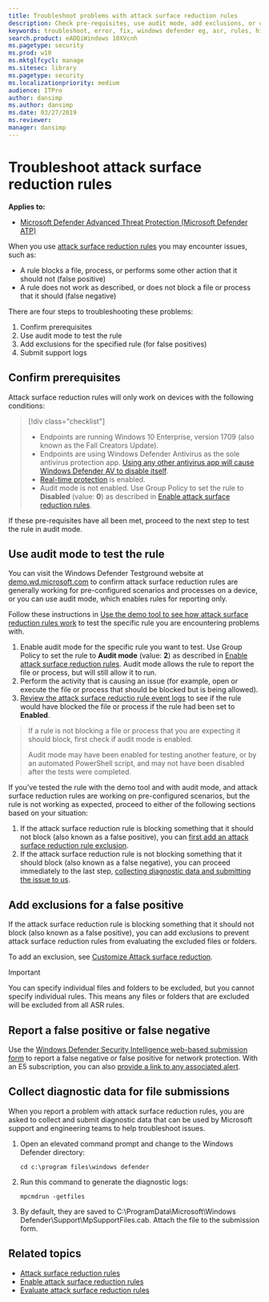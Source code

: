 ```yaml
---
title: Troubleshoot problems with attack surface reduction rules
description: Check pre-requisites, use audit mode, add exclusions, or collect diagnostic data to help troubleshoot issues
keywords: troubleshoot, error, fix, windows defender eg, asr, rules, hips, troubleshoot, audit, exclusion, false positive, broken, blocking
search.product: eADQiWindows 10XVcnh
ms.pagetype: security
ms.prod: w10
ms.mktglfcycl: manage
ms.sitesec: library
ms.pagetype: security
ms.localizationpriority: medium
audience: ITPro
author: dansimp
ms.author: dansimp
ms.date: 03/27/2019
ms.reviewer: 
manager: dansimp
---
```


# Troubleshoot attack surface reduction rules

**Applies to:**

* [Microsoft Defender Advanced Threat Protection (Microsoft Defender ATP)](https://go.microsoft.com/fwlink/p/?linkid=2069559)

When you use [attack surface reduction rules](attack-surface-reduction.md) you may encounter issues, such as:

* A rule blocks a file, process, or performs some other action that it should not (false positive)
* A rule does not work as described, or does not block a file or process that it should (false negative)

There are four steps to troubleshooting these problems:

1. Confirm prerequisites
2. Use audit mode to test the rule
3. Add exclusions for the specified rule (for false positives)
4. Submit support logs

## Confirm prerequisites

Attack surface reduction rules will only work on devices with the following conditions:

> [!div class="checklist"]
> * Endpoints are running Windows 10 Enterprise, version 1709 (also known as the Fall Creators Update).
> * Endpoints are using Windows Defender Antivirus as the sole antivirus protection app. [Using any other antivirus app will cause Windows Defender AV to disable itself](../windows-defender-antivirus/windows-defender-antivirus-compatibility.md).
> * [Real-time protection](../windows-defender-antivirus/configure-real-time-protection-windows-defender-antivirus.md) is enabled.
> * Audit mode is not enabled. Use Group Policy to set the rule to **Disabled** (value: **0**) as described in [Enable attack surface reduction rules](enable-attack-surface-reduction.md).

If these pre-requisites have all been met, proceed to the next step to test the rule in audit mode.

## Use audit mode to test the rule

You can visit the Windows Defender Testground website at [demo.wd.microsoft.com](https://demo.wd.microsoft.com?ocid=cx-wddocs-testground) to confirm attack surface reduction rules are generally working for pre-configured scenarios and processes on a device, or you can use audit mode, which enables rules for reporting only.

Follow these instructions in [Use the demo tool to see how attack surface reduction rules work](evaluate-attack-surface-reduction.md) to test the specific rule you are encountering problems with.

1. Enable audit mode for the specific rule you want to test. Use Group Policy to set the rule to **Audit mode** (value: **2**) as described in [Enable attack surface reduction rules](enable-attack-surface-reduction.md). Audit mode allows the rule to report the file or process, but will still allow it to run.
2. Perform the activity that is causing an issue (for example, open or execute the file or process that should be blocked but is being allowed).
3. [Review the attack surface reductio rule event logs](attack-surface-reduction.md) to see if the rule would have blocked the file or process if the rule had been set to **Enabled**.

>
>If a rule is not blocking a file or process that you are expecting it should block, first check if audit mode is enabled.
>
>Audit mode may have been enabled for testing another feature, or by an automated PowerShell script, and may not have been disabled after the tests were completed.

If you've tested the rule with the demo tool and with audit mode, and attack surface reduction rules are working on pre-configured scenarios, but the rule is not working as expected, proceed to either of the following sections based on your situation:

1. If the attack surface reduction rule is blocking something that it should not block (also known as a false positive), you can [first add an attack surface reduction rule exclusion](#add-exclusions-for-a-false-positive).
2. If the attack surface reduction rule is not blocking something that it should block (also known as a false negative), you can proceed immediately to the last step, [collecting diagnostic data and submitting the issue to us](#collect-diagnostic-data-for-file-submissions).

## Add exclusions for a false positive

If the attack surface reduction rule is blocking something that it should not block (also known as a false positive), you can add exclusions to prevent attack surface reduction rules from evaluating the excluded files or folders.

To add an exclusion, see [Customize Attack surface reduction](customize-attack-surface-reduction.md).

>[!IMPORTANT]
>You can specify individual files and folders to be excluded, but you cannot specify individual rules.
>This means any files or folders that are excluded will be excluded from all ASR rules.

## Report a false positive or false negative

Use the [Windows Defender Security Intelligence web-based submission form](https://www.microsoft.com/en-us/wdsi/filesubmission) to report a false negative or false positive for network protection. With an E5 subscription, you can also [provide a link to any associated alert](../microsoft-defender-atp/alerts-queue.md).

## Collect diagnostic data for file submissions

When you report a problem with attack surface reduction rules, you are asked to collect and submit diagnostic data that can be used by Microsoft support and engineering teams to help troubleshoot issues.

1. Open an elevated command prompt and change to the Windows Defender directory:

   ```console
   cd c:\program files\windows defender
   ```

2. Run this command to generate the diagnostic logs:

   ```console
   mpcmdrun -getfiles
   ```

3. By default, they are saved to C:\ProgramData\Microsoft\Windows Defender\Support\MpSupportFiles.cab. Attach the file to the submission form.

## Related topics

* [Attack surface reduction rules](attack-surface-reduction.md)
* [Enable attack surface reduction rules](enable-attack-surface-reduction.md)
* [Evaluate attack surface reduction rules](evaluate-attack-surface-reduction.md)
